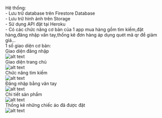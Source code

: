 Hệ thống:
<br />-	Lưu trữ database trên Firestore Database
<br />-	Lưu trữ hình ảnh trên Storage
<br />-	Sử dụng API đặt tại Heroku
<br />-   Có các chức năng cơ bản của 1 app mua hàng gồm tìm kiếm,đặt hàng,đăng nhập vân tay,thống kê đơn hàng áp dụng quét mã qr để giảm giá...
<br />1 số giao diện cơ bản:
<br />Giao diện đăng nhập
<br />![alt text](https://firebasestorage.googleapis.com/v0/b/happy-3f088.appspot.com/o/1.png?alt=media&token=fa9741eb-988e-4d8c-8d20-d65f1f7adb9d)
<br />Giao diện trang chủ
<br />![alt text](https://firebasestorage.googleapis.com/v0/b/happy-3f088.appspot.com/o/3.png?alt=media&token=e0da59e4-56b5-4c89-b74a-a4391077ff7b)
<br />Chức năng tìm kiếm
<br />![alt text](https://firebasestorage.googleapis.com/v0/b/happy-3f088.appspot.com/o/4.png?alt=media&token=b716aa2d-206b-48c1-936c-127df7ffabd0)
<br />Đăng nhập bằng vân tay
<br />![alt text](https://firebasestorage.googleapis.com/v0/b/happy-3f088.appspot.com/o/5.png?alt=media&token=ea5f12d0-8e6b-41b9-b3a5-ea5f88a162dc)
<br />Chi tiết sản phẩm
<br />![alt text](https://firebasestorage.googleapis.com/v0/b/happy-3f088.appspot.com/o/6.png?alt=media&token=b9243f4a-ec93-4a42-b8e2-ec1648e3044d)
<br />Thống kê những chiếc áo đã được đặt
<br />![alt text](https://firebasestorage.googleapis.com/v0/b/happy-3f088.appspot.com/o/6.png?alt=media&token=b9243f4a-ec93-4a42-b8e2-ec1648e3044d)
